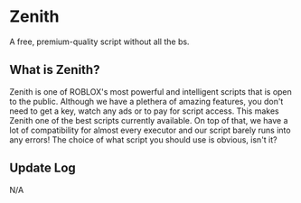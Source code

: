 # Zenith
A free, premium-quality script without all the bs.

## What is Zenith?
Zenith is one of ROBLOX's most powerful and intelligent scripts that is open to the public. Although we have a plethera of amazing features, you don't need to get a key, watch any ads or to pay for script access. This makes Zenith one of the best scripts currently available. On top of that, we have a lot of compatibility for almost every executor and our script barely runs into any errors! The choice of what script you should use is obvious, isn't it?

## Update Log

N/A
